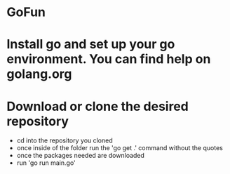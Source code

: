 # GoFun

# Install go and set up your go environment.  You can find help on golang.org

# Download or clone the desired repository

* cd into the repository you cloned
* once inside of the folder run the 'go get .' command without the quotes
* once the packages needed are downloaded
* run 'go run main.go'
